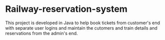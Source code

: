 # Railway-reservation-system
This project is developed in Java to help book tickets from customer's end with separate user logins 
and maintain the cutomers and train details and reservations from the admin's end.
